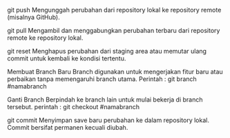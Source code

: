 git push
Mengunggah perubahan dari repository lokal ke repository remote (misalnya GitHub).

git pull
Mengambil dan menggabungkan perubahan terbaru dari repository remote ke repository lokal.

git reset
Menghapus perubahan dari staging area atau memutar ulang commit untuk kembali ke kondisi tertentu.

Membuat Branch Baru
Branch digunakan untuk mengerjakan fitur baru atau perbaikan tanpa memengaruhi branch utama.
Perintah : git branch #namabranch

Ganti Branch
Berpindah ke branch lain untuk mulai bekerja di branch tersebut.
perintah : git checkout #namabranch

git commit
Menyimpan save baru perubahan ke dalam repository lokal. Commit bersifat permanen kecuali diubah.

